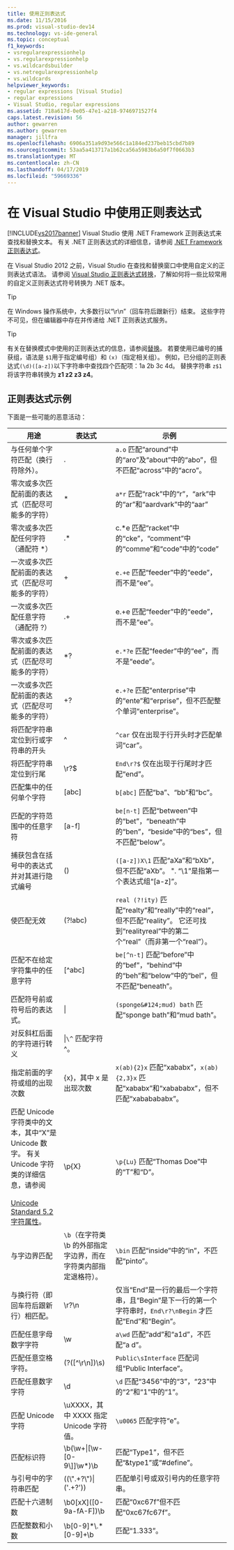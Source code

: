 ```yaml
---
title: 使用正则表达式
ms.date: 11/15/2016
ms.prod: visual-studio-dev14
ms.technology: vs-ide-general
ms.topic: conceptual
f1_keywords:
- vsregularexpressionhelp
- vs.regularexpressionhelp
- vs.wildcardsbuilder
- vs.netregularexpressionhelp
- vs.wildcards
helpviewer_keywords:
- regular expressions [Visual Studio]
- regular expressions
- Visual Studio, regular expressions
ms.assetid: 718a617d-0e05-47e1-a218-9746971527f4
caps.latest.revision: 56
author: gewarren
ms.author: gewarren
manager: jillfra
ms.openlocfilehash: 6906a351a9d93e566c1a184ed237beb15cbd7b89
ms.sourcegitcommit: 53aa5a413717a1b62ca56a5983b6a50f7f0663b3
ms.translationtype: MT
ms.contentlocale: zh-CN
ms.lasthandoff: 04/17/2019
ms.locfileid: "59669336"
---
```

# <a name="use-regular-expressions-in-visual-studio"></a>在 Visual Studio 中使用正则表达式
[!INCLUDE[vs2017banner](../includes/vs2017banner.md)]
Visual Studio 使用 .NET Framework 正则表达式来查找和替换文本。 有关 .NET 正则表达式的详细信息，请参阅 [.NET Framework 正则表达式](http://msdn.microsoft.com/library/521b3f6d-f869-42e1-93e5-158c54a6895d)。

在 Visual Studio 2012 之前，Visual Studio 在查找和替换窗口中使用自定义的正则表达式语法。 请参阅 [Visual Studio 正则表达式转换](https://msdn.microsoft.com/library/2k3te2cs\(v=vs.110\).aspx)，了解如何将一些比较常用的自定义正则表达式符号转换为 .NET 版本。

> [!TIP]
> 在 Windows 操作系统中，大多数行以“\r\n”（回车符后跟新行）结束。 这些字符不可见，但在编辑器中存在并传递给 .NET 正则表达式服务。

> [!TIP]
> 有关在替换模式中使用的正则表达式的信息，请参阅[替换](http://msdn.microsoft.com/library/d1f52431-1c7d-4dc6-8792-6b988256892e)。 若要使用已编号的捕获组，语法是 `$1`用于指定编号组）和 `(x)`（指定相关组）。 例如，已分组的正则表达式`(\d)([a-z])`以下字符串中查找四个匹配项：1a 2b 3c 4d。 替换字符串 `z$1` 将该字符串转换为 **z1 z2 z3 z4**。

## <a name="regular-expression-examples"></a>正则表达式示例

下面是一些可能的恶意活动：

|                                                                                                                       用途                                                                                                                       |                                                     表达式                                                     |                                                                          示例                                                                          |
|-----------------------------------------------------------------------------------------------------------------------------------------------------------------------------------------------------------------------------------------------------|--------------------------------------------------------------------------------------------------------------------|-----------------------------------------------------------------------------------------------------------------------------------------------------------|
|                                                                                                  与任何单个字符匹配（换行符除外）。                                                                                                   |                                                         .                                                          |                                     `a.o` 匹配“around”中的“aro”及“about”中的“abo”，但不匹配“across”中的“acro”。                                      |
|                                                                          零次或多次匹配前面的表达式（匹配尽可能多的字符）                                                                          |                                                         \*                                                         |                                            `a*r` 匹配“rack”中的“r”，“ark”中的“ar”和“aardvark”中的“aar”                                            |
|                                                                                                零次或多次匹配任何字符（通配符 \*）                                                                                                 |                                                        .\*                                                         |                                        c.\*e 匹配“racket”中的“cke”，“comment”中的“comme”和“code”中的“code”                                        |
|                                                                          一次或多次匹配前面的表达式（匹配尽可能多的字符）                                                                           |                                                         +                                                          |                                                      `e.+e` 匹配“feeder”中的“eede”，而不是“ee”。                                                      |
|                                                                                                 一次或多次匹配任意字符（通配符 ?）                                                                                                  |                                                         .+                                                         |                                                       e.+e 匹配“feeder”中的“eede”，而不是“ee”。                                                       |
|                                                                          零次或多次匹配前面的表达式（匹配尽可能多的字符）                                                                           |                                                        \*?                                                         |                                                     `e.*?e` 匹配“feeder”中的“ee”，而不是“eede”。                                                      |
|                                                                           一次或多次匹配前面的表达式（匹配尽可能多的字符）                                                                           |                                                         +?                                                         |                                `e.+?e` 匹配“enterprise”中的“ente”和“erprise”，但不匹配整个单词“enterprise”。                                 |
|                                                                                            将匹配字符串定位到行或字符串的开头                                                                                             |                                                         ^                                                          |                                      `^car` 仅在出现于行开头时才匹配单词“car”。                                       |
|                                                                                                    将匹配字符串定位到行尾                                                                                                     |                                                        \r?$                                                        |                                            `End\r?$` 仅在出现于行尾时才匹配“end”。                                             |
|                                                                                                         匹配集中的任何单个字符                                                                                                         |                                                       [abc]                                                        |                                                          `b[abc]` 匹配“ba”、“bb”和“bc”。                                                           |
|                                                                                                    匹配的字符范围中的任意字符                                                                                                     |                                                       [a-f]                                                        |                             `be[n-t]` 匹配“between”中的“bet”，“beneath”中的“ben”，“beside”中的“bes”，但不匹配“below”。                             |
|                                                                                      捕获包含在括号中的表达式并对其进行隐式编号                                                                                      |                                                         ()                                                         |                         `([a-z])X\1` 匹配“aXa”和“bXb”，但不匹配“aXb”。 ". “\1”是指第一个表达式组“[a-z]”。                         |
|                                                                                                                 使匹配无效                                                                                                                  |                                                      (?!abc)                                                       | `real (?!ity)` 匹配“realty”和“really”中的“real”，但不匹配“reality”。 它还可找到“realityreal”中的第二个“real”（而非第一个“real”）。 |
|                                                                                            匹配不在给定字符集中的任意字符                                                                                             |                                                       [^abc]                                                       |                             `be[^n-t]` 匹配“before”中的“bef”，“behind”中的“beh”和“below”中的“bel”，但不匹配“beneath”。                             |
|                                                                                           匹配符号前或符号后的表达式。                                                                                           |                                                       &#124;                                                       |                                              `(sponge&#124;mud) bath` 匹配“sponge bath”和“mud bath”。                                               |
|                                                                                                    对反斜杠后面的字符进行转义                                                                                                     |                                          \|`\^` 匹配字符 ^。                                           |                                                                                                                                                           |
|                                                                                        指定前面的字符或组的出现次数                                                                                        |                                     {x}，其中 x 是出现次数                                      |                           `x(ab){2}x` 匹配“xababx”，`x(ab){2,3}x` 匹配“xababx”和“xabababx”，但不匹配“xababababx”。                           |
| 匹配 Unicode 字符类中的文本，其中“X”是 Unicode 数字。 有关 Unicode 字符类的详细信息，请参阅 <br /><br /> [Unicode Standard 5.2 字符属性](http://www.unicode.org/versions/Unicode5.2.0/ch04.pdf)。 |                                                       \p{X}                                                        |                                                       `\p{Lu}` 匹配“Thomas Doe”中的“T”和“D”。                                                       |
|                                                                                                                与字边界匹配                                                                                                                | `\b`（在字符类 \b 的外部指定字边界，而在字符类内部指定退格符）。 |                                                     `\bin` 匹配“inside”中的“in”，不匹配“pinto”。                                                      |
|                                                                                          与换行符（即回车符后跟新行）相匹配。                                                                                          |                                                       \r?\n                                                        |         仅当“End”是一行的最后一个字符串，且“Begin”是下一行的第一个字符串时，`End\r?\nBegin` 才匹配“End”和“Begin”。          |
|                                                                                                          匹配任意字母数字字符                                                                                                           |                                                         \w                                                         |                                                       `a\wd` 匹配“add”和“a1d”，不匹配“a d”。                                                       |
|                                                                                                           匹配任意空格字符。                                                                                                           |                                                   (?([^\r\n])\s)                                                   |                                                `Public\sInterface` 匹配词组“Public Interface”。                                                 |
|                                                                                                             匹配任意数字字符                                                                                                             |                                                         \d                                                         |                                                `\d` 匹配“3456”中的“3”，“23”中的“2”和“1”中的“1”。                                                |
|                                                                                                              匹配 Unicode 字符                                                                                                              |                              \uXXXX，其中 XXXX 指定 Unicode 字符值。                              |                                                            `\u0065` 匹配字符“e”。                                                            |
|                                                                                                                 匹配标识符                                                                                                                 |                                         \b(\w+&#124;[\w-[0-9\\]]\w\*)\b                                          |                                                       匹配“Type1”，但不匹配“&type1”或“#define”。                                                       |
|                                                                                                            与引号中的字符串匹配                                                                                                             |                                             ((\\".+?\\")&#124;('.+?'))                                             |                                                    匹配单引号或双引号内的任意字符串。                                                     |
|                                                                                                             匹配十六进制数                                                                                                              |                                              \b0[xX]([0-9a-fA-F]\)\b                                               |                                                          匹配“0xc67f”但不匹配“0xc67fc67f”。                                                           |
|                                                                                                             匹配整数和小数                                                                                                             |                                               \b[0-9]\*\\.\*[0-9]+\b                                               |                                                                     匹配“1.333”。                                                                      |
